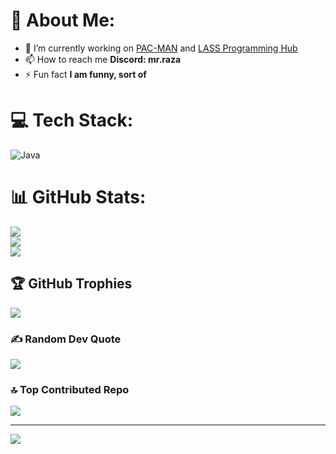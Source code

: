 # 💫 About Me:
- 🔭 I’m currently working on [PAC-MAN]((https://github.com/Shayan-Mazahir/PAC-MAN)) and [LASS Programming Hub](https://github.com/Louise-Arbor-SS-Programming-Hub/Back-end)<br>
- 📫 How to reach me **Discord: mr.raza**<br>
- ⚡ Fun fact **I am funny, sort of**<br>


# 💻 Tech Stack:
![Java](https://img.shields.io/badge/java-%23ED8B00.svg?style=plastic&logo=openjdk&logoColor=white)
# 📊 GitHub Stats:
![](https://github-readme-stats.vercel.app/api?username=Shayan-Mazahir&theme=dark&hide_border=false&include_all_commits=true&count_private=false)<br/>
![](https://github-readme-streak-stats.herokuapp.com/?user=Shayan-Mazahir&theme=dark&hide_border=false)<br/>
![](https://github-readme-stats.vercel.app/api/top-langs/?username=Shayan-Mazahir&theme=dark&hide_border=false&include_all_commits=true&count_private=false&layout=compact)

## 🏆 GitHub Trophies
![](https://github-profile-trophy.vercel.app/?username=Shayan-Mazahir&theme=radical&no-frame=false&no-bg=true&margin-w=4)

### ✍️ Random Dev Quote
![](https://quotes-github-readme.vercel.app/api?type=horizontal&theme=radical)

### 🔝 Top Contributed Repo
![](https://github-contributor-stats.vercel.app/api?username=Shayan-Mazahir&limit=5&theme=dark&combine_all_yearly_contributions=true)

---
[![](https://visitcount.itsvg.in/api?id=Shayan-Mazahir&icon=10&color=0)](https://visitcount.itsvg.in)

<!-- Proudly created with GPRM ( https://gprm.itsvg.in ) -->
